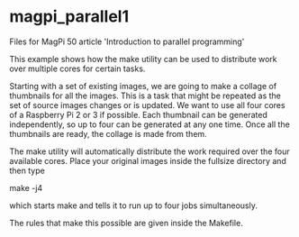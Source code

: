 # magpi_parallel1
Files for MagPi 50 article 'Introduction to parallel programming'

This example shows how the make utility can be used to distribute work
over multiple cores for certain tasks.

Starting with a set of existing images, we are going to make a collage
of thumbnails for all the images.  This is a task that might be
repeated as the set of source images changes or is updated.  We want
to use all four cores of a Raspberry Pi 2 or 3 if possible.  Each
thumbnail can be generated independently, so up to four can be
generated at any one time.  Once all the thumbnails are ready, the
collage is made from them.

The make utility will automatically distribute the work required over
the four available cores.  Place your original images inside the
fullsize directory and then type

make -j4

which starts make and tells it to run up to four jobs simultaneously.

The rules that make this possible are given inside the Makefile.
